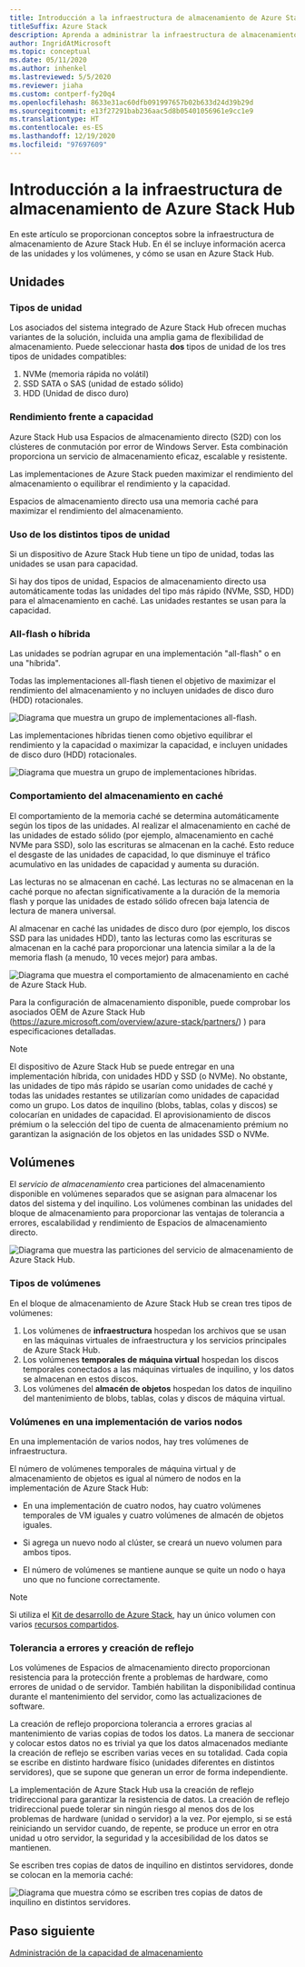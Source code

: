 ```yaml
---
title: Introducción a la infraestructura de almacenamiento de Azure Stack Hub
titleSuffix: Azure Stack
description: Aprenda a administrar la infraestructura de almacenamiento para Azure Stack Hub.
author: IngridAtMicrosoft
ms.topic: conceptual
ms.date: 05/11/2020
ms.author: inhenkel
ms.lastreviewed: 5/5/2020
ms.reviewer: jiaha
ms.custom: contperf-fy20q4
ms.openlocfilehash: 8633e31ac60dfb091997657b02b633d24d39b29d
ms.sourcegitcommit: e13f27291bab236aac5d8b05401056961e9cc1e9
ms.translationtype: HT
ms.contentlocale: es-ES
ms.lasthandoff: 12/19/2020
ms.locfileid: "97697609"
---
```

# <a name="azure-stack-hub-storage-infrastructure-overview"></a>Introducción a la infraestructura de almacenamiento de Azure Stack Hub

En este artículo se proporcionan conceptos sobre la infraestructura de almacenamiento de Azure Stack Hub. En él se incluye información acerca de las unidades y los volúmenes, y cómo se usan en Azure Stack Hub.

## <a name="drives"></a>Unidades

### <a name="drive-types"></a>Tipos de unidad

Los asociados del sistema integrado de Azure Stack Hub ofrecen muchas variantes de la solución, incluida una amplia gama de flexibilidad de almacenamiento. Puede seleccionar hasta **dos** tipos de unidad de los tres tipos de unidades compatibles:

1. NVMe (memoria rápida no volátil)
1. SSD SATA o SAS (unidad de estado sólido)
1. HDD (Unidad de disco duro)

### <a name="performance-vs-capacity"></a>Rendimiento frente a capacidad

Azure Stack Hub usa Espacios de almacenamiento directo (S2D) con los clústeres de conmutación por error de Windows Server. Esta combinación proporciona un servicio de almacenamiento eficaz, escalable y resistente.

Las implementaciones de Azure Stack pueden maximizar el rendimiento del almacenamiento o equilibrar el rendimiento y la capacidad.

Espacios de almacenamiento directo usa una memoria caché para maximizar el rendimiento del almacenamiento.

### <a name="how-drive-types-are-used"></a>Uso de los distintos tipos de unidad

Si un dispositivo de Azure Stack Hub tiene un tipo de unidad, todas las unidades se usan para capacidad.

Si hay dos tipos de unidad, Espacios de almacenamiento directo usa automáticamente todas las unidades del tipo más rápido (NVMe, SSD, HDD) para el almacenamiento en caché. Las unidades restantes se usan para la capacidad.

### <a name="all-flash-or-hybrid"></a>All-flash o híbrida

Las unidades se podrían agrupar en una implementación "all-flash" o en una "híbrida".

Todas las implementaciones all-flash tienen el objetivo de maximizar el rendimiento del almacenamiento y no incluyen unidades de disco duro (HDD) rotacionales.

![Diagrama que muestra un grupo de implementaciones all-flash.](media/azure-stack-storage-infrastructure-overview/image1.png)


Las implementaciones híbridas tienen como objetivo equilibrar el rendimiento y la capacidad o maximizar la capacidad, e incluyen unidades de disco duro (HDD) rotacionales.

![Diagrama que muestra un grupo de implementaciones híbridas.](media/azure-stack-storage-infrastructure-overview/image2.png)

### <a name="caching-behavior"></a>Comportamiento del almacenamiento en caché

El comportamiento de la memoria caché se determina automáticamente según los tipos de las unidades. Al realizar el almacenamiento en caché de las unidades de estado sólido (por ejemplo, almacenamiento en caché NVMe para SSD), solo las escrituras se almacenan en la caché. Esto reduce el desgaste de las unidades de capacidad, lo que disminuye el tráfico acumulativo en las unidades de capacidad y aumenta su duración.

Las lecturas no se almacenan en caché. Las lecturas no se almacenan en la caché porque no afectan significativamente a la duración de la memoria flash y porque las unidades de estado sólido ofrecen baja latencia de lectura de manera universal.

Al almacenar en caché las unidades de disco duro (por ejemplo, los discos SSD para las unidades HDD), tanto las lecturas como las escrituras se almacenan en la caché para proporcionar una latencia similar a la de la memoria flash (a menudo, 10 veces mejor) para ambas.

![Diagrama que muestra el comportamiento de almacenamiento en caché de Azure Stack Hub.](media/azure-stack-storage-infrastructure-overview/image3.svg)

Para la configuración de almacenamiento disponible, puede comprobar los asociados OEM de Azure Stack Hub (https://azure.microsoft.com/overview/azure-stack/partners/) ) para especificaciones detalladas.

> [!NOTE]
> El dispositivo de Azure Stack Hub se puede entregar en una implementación híbrida, con unidades HDD y SSD (o NVMe). No obstante, las unidades de tipo más rápido se usarían como unidades de caché y todas las unidades restantes se utilizarían como unidades de capacidad como un grupo. Los datos de inquilino (blobs, tablas, colas y discos) se colocarían en unidades de capacidad. El aprovisionamiento de discos prémium o la selección del tipo de cuenta de almacenamiento prémium no garantizan la asignación de los objetos en las unidades SSD o NVMe.

## <a name="volumes"></a>Volúmenes

El *servicio de almacenamiento* crea particiones del almacenamiento disponible en volúmenes separados que se asignan para almacenar los datos del sistema y del inquilino. Los volúmenes combinan las unidades del bloque de almacenamiento para proporcionar las ventajas de tolerancia a errores, escalabilidad y rendimiento de Espacios de almacenamiento directo.

![Diagrama que muestra las particiones del servicio de almacenamiento de Azure Stack Hub.](media/azure-stack-storage-infrastructure-overview/image4.svg)

### <a name="volume-types"></a>Tipos de volúmenes

En el bloque de almacenamiento de Azure Stack Hub se crean tres tipos de volúmenes:

1. Los volúmenes de **infraestructura** hospedan los archivos que se usan en las máquinas virtuales de infraestructura y los servicios principales de Azure Stack Hub.
1. Los volúmenes **temporales de máquina virtual** hospedan los discos temporales conectados a las máquinas virtuales de inquilino, y los datos se almacenan en estos discos.
1. Los volúmenes del **almacén de objetos** hospedan los datos de inquilino del mantenimiento de blobs, tablas, colas y discos de máquina virtual.

### <a name="volumes-in-a-multi-node-deployment"></a>Volúmenes en una implementación de varios nodos

En una implementación de varios nodos, hay tres volúmenes de infraestructura.

El número de volúmenes temporales de máquina virtual y de almacenamiento de objetos es igual al número de nodos en la implementación de Azure Stack Hub:

- En una implementación de cuatro nodos, hay cuatro volúmenes temporales de VM iguales y cuatro volúmenes de almacén de objetos iguales.

- Si agrega un nuevo nodo al clúster, se creará un nuevo volumen para ambos tipos.

- El número de volúmenes se mantiene aunque se quite un nodo o haya uno que no funcione correctamente.

> [!NOTE]
> Si utiliza el [Kit de desarrollo de Azure Stack](../asdk/index.yml), hay un único volumen con varios [recursos compartidos](azure-stack-manage-storage-shares.md).

### <a name="fault-tolerance-and-mirroring"></a>Tolerancia a errores y creación de reflejo

Los volúmenes de Espacios de almacenamiento directo proporcionan resistencia para la protección frente a problemas de hardware, como errores de unidad o de servidor. También habilitan la disponibilidad continua durante el mantenimiento del servidor, como las actualizaciones de software.

La creación de reflejo proporciona tolerancia a errores gracias al mantenimiento de varias copias de todos los datos. La manera de seccionar y colocar estos datos no es trivial ya que los datos almacenados mediante la creación de reflejo se escriben varias veces en su totalidad. Cada copia se escribe en distinto hardware físico (unidades diferentes en distintos servidores), que se supone que generan un error de forma independiente. 

La implementación de Azure Stack Hub usa la creación de reflejo tridireccional para garantizar la resistencia de datos. La creación de reflejo tridireccional puede tolerar sin ningún riesgo al menos dos de los problemas de hardware (unidad o servidor) a la vez. Por ejemplo, si se está reiniciando un servidor cuando, de repente, se produce un error en otra unidad u otro servidor, la seguridad y la accesibilidad de los datos se mantienen.

Se escriben tres copias de datos de inquilino en distintos servidores, donde se colocan en la memoria caché:

![Diagrama que muestra cómo se escriben tres copias de datos de inquilino en distintos servidores.](media/azure-stack-storage-infrastructure-overview/image5.png)

## <a name="next-step"></a>Paso siguiente

[Administración de la capacidad de almacenamiento](azure-stack-manage-storage-shares.md) 
